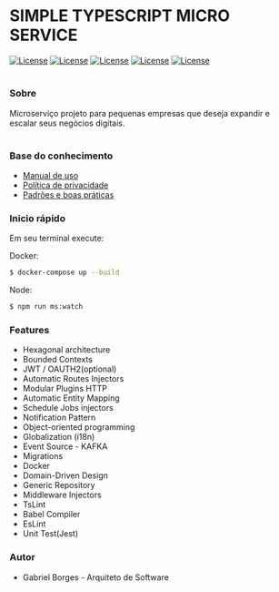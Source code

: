 # SIMPLE TYPESCRIPT MICRO SERVICE #


[![License](https://img.shields.io/badge/License-MIT-green.svg?style=flat)](https://github.com/clips/pattern/blob/master/LICENSE.txt) [![License](https://img.shields.io/badge/Typescript-4.1.2-blue.svg?style=flat)](https://github.com/clips/pattern/blob/master/LICENSE.txt) [![License](https://img.shields.io/badge/TypeORM-0.2.28-orange.svg?style=flat)](https://github.com/clips/pattern/blob/master/LICENSE.txt) [![License](https://img.shields.io/badge/KafkaJS-1.15.0-purple.svg?style=flat)](https://github.com/clips/pattern/blob/master/LICENSE.txt) [![License](https://img.shields.io/badge/Hapi-latest-green.svg?style=flat)](https://github.com/clips/pattern/blob/master/LICENSE.txt) 





# #


### Sobre ###

Microserviço projeto para pequenas empresas que deseja expandir e escalar seus negócios digitais.

# #


### Base do conhecimento ###

* [Manual de uso](https://github.com/borgesdeveloper/micro-service-typescript/tree/master/docs)
* [Política de privacidade](https://github.com/borgesdeveloper/micro-service-typescript/tree/master/docs)
* [Padrões e boas práticas](https://github.com/borgesdeveloper/micro-service-typescript/tree/master/docs)


### Inicio rápido

Em seu terminal execute:

Docker:

```sh
$ docker-compose up --build
```

Node:

```sh
$ npm run ms:watch
```

### Features

* Hexagonal architecture
* Bounded Contexts
* JWT / OAUTH2(optional)
* Automatic Routes Injectors
* Modular Plugins HTTP
* Automatic Entity Mapping
* Schedule Jobs injectors
* Notification Pattern
* Object-oriented programming
* Globalization (i18n)
* Event Source - KAFKA
* Migrations
* Docker
* Domain-Driven Design
* Generic Repository
* Middleware Injectors
* TsLint
* Babel Compiler
* EsLint
* Unit Test(Jest)


### Autor ###

* Gabriel Borges - Arquiteto de Software


